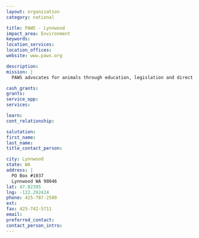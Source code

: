 ```yaml
---
layout: organization
category: national

title: PAWS - Lynnwood
impact_area: Environment
keywords: 
location_services: 
location_offices: 
website: www.paws.org

description: 
mission: |
  PAWS advocates for animals through education, legislation and direct care.

cash_grants: 
grants: 
service_opp: 
services: 

learn: 
cont_relationship: 

salutation: 
first_name: 
last_name: 
title_contact_person: 

city: Lynnwood
state: WA
address: |
  PO Box #1037  
  Lynnwood WA 98046
lat: 47.82395
lng: -122.292424
phone: 425-787-2500
ext: 
fax: 425-742-5711
email: 
preferred_contact: 
contact_person_intro: 
---
```

